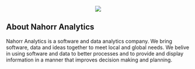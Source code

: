 <p align="center"><img src="https://nahorr.com/idea/images/nahorr_logo.png"></p>



## About Nahorr Analytics

Nahorr Analytics is a software and data analytics company. We bring software, data and ideas together to meet local and global needs. We belive in using software and data to better processes and to provide and display information in a manner that improves decision making and planning.